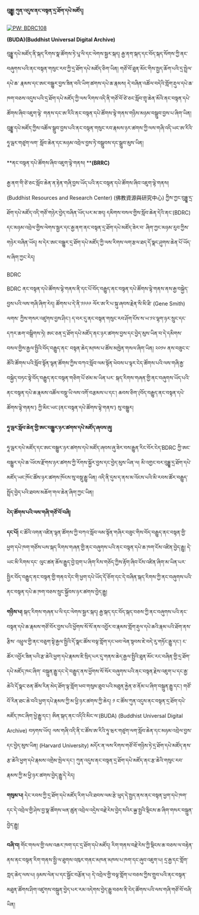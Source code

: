 
**བུདྡྷ། ཀུན་འདུས་ནང་བསྟན་དྲ་ཐོག་དཔེ་མཛོད།**

<a href="https://vimeo.com/198716884
" target="_blank"><img src="https://github.com/arapatsa/acquisitions/blob/master/docs/images/play.png?raw=true" 
alt="PW: BDRC108" /></a>

**(BUDA)(Buddhist Universal Digital Archive)**

བུདྡྷ་དཔེ་མཛོད་ནི་སྐད་རིགས་སྣ་ཚོགས་ཏེ་པཱ་ལི་དང་ལེགས་སྦྱར་སྐད། རྒྱ་ནག་སྐད་དང་བོད་སྐད་སོགས་ཀྱི་ནང་བཞུགས་པའི་ནང་བསྟན་གསུང་རབ་ཀྱི་དྲ་ཐོག་དཔེ་མཛོད་ཅིག་ཡིན། གཙོ་བོ་ཐུན་མོང་གིས་སྤྱད་ཆོག་པའི་དྲ་སྤྲེལ་དཔེ་ཆ་                  རྣམས་དང་ཨང་བསྒྱུར་བྱས་ཟིན་བའི་ཡིག་ཚགས་དཔེ་ཆ་རྣམས། དེ་བཞིན་འཚོལ་བདེའི་གློག་རྡུལ་དཔེ་ཆ་ཁག་བཅས་འདུས་པའི་དྲ་ཐོག་དཔེ་མཛོད་ཀྱི་ལས་རིགས་འདི་ནི་གཙོ་བོ་ཙེ་ཅང་སློབ་གྲྭ་ཆེན་མོའི་ནང་བསྟན་དཔེ་ཚོགས་ཞིབ་འཇུག་ལྟེ་
གནས་དང་ཨ་རིའི་ནང་བསྟན་དཔེ་ཚོགས་ལྟེ་གནས་གཉིས་མཉམ་བསྒྲུབ་བྱས་པ་ཞིག་ཡིན། བུདྡྷ་དཔེ་མཛོད་ཀྱིས་འཚོལ་སྒྲུབ་བྱས་པའི་ནང་བསྟན་གསུང་རབ་རྣམས་ཉར་ཚགས་ཀྱི་ལས་གཞི་འདི་ཡང་ཨ་རིའི་ཧཱ་ལྦར་གཙུག་ལག་ སློབ་ཆེན་དང་མཉམ་འབྲེལ་བྱས་ཏེ་བསྒྲུབས་དང་སྒྲུབ་མུས་ཡིན། 

**ནང་བསྟན་དཔེ་ཚོགས་ཞིབ་འཇུག་ལྟེ་གནས། ****(BRRC)**

རྒྱ་ནག་གི་ཙེ་ཅང་སློབ་ཆེན་ན་རྟེན་གཞི་བྱས་ཡོད་པའི་ནང་བསྟན་དཔེ་ཚོགས་ཞིབ་འཇུག་ལྟེ་གནས། (Buddhist Resources and Research Center) (佛教資源與研究中心) ཀྱིས་ཀྱང་བུདྡྷ་དྲ་ཐོག་དཔེ་མཛོད་འདི་གཙོ་གཉེར་བྱེད་བཞིན་ཡོད་པར་མ་ཟད། དམིགས་བསལ་གྱིས་སློབ་ཆེན་དེའི་ནང་(BDRC) དང་མཉམ་འབྲེལ་གྱིས་ལེགས་སྦྱར་དང་རྒྱ་ནག་ནང་བསྟན་དྲ་ཐོག་དཔེ་མཛོད་ཟེར་བ་
ཞིག་ཀྱང་མཉམ་རུབ་ཀྱིས་གཉེར་བཞིན་ཡོད། ས་དེར་ཨང་བསྒྱུར་དྲ་ཐོག་དཔེ་མཛོད་ཀྱི་ལས་རིགས་ལག་རྩལ་ཐད་དོ་སྣང་ཤུགས་ཆེན་པོ་ཡོད་ས་ཞིག་ཀྱང་རེད།

BDRC 

BDRC ནང་བསྟན་དཔེ་ཚོགས་ལྟེ་གནས་ནི་དང་པོ་བོད་བརྒྱུད་ནང་བསྟན་དཔེ་ཚོགས་ལྟེ་གནས་ནས་རྒྱ་བསྐྱེད་བྱས་པའི་ལས་གཞི་ཞིག་རེད། ཚོགས་པ་དེ་ནི་༡༩༩༩ ལོར་ཨ་རི་པ་སྐུ་ཞབས་རྗེན་སི་མི་ཐི་ (Gene Smith) ལགས་
ཀྱིས་གསར་འཛུགས་བྱས་ཤིང་། ད་བར་དུ་ནང་བསྟན་གསུང་རབ་ཤོག་ངོས་ས་ཡ་༡༢་ལྷག་ཉར་སྲུང་དང་དཀར་ཆག་བསྒྲིགས་ཏེ། ཨང་ཅན་དྲ་ཐོག་དཔེ་མཛོད་ནང་ཉར་ཚགས་བྱས་དང་བྱེད་མུས་ཡིན་བ་དེ་དམིགས་བསལ་གྱིས་རྒྱལ་སྤྱིའི་བོད་བརྒྱུད་ནང་
བསྟན་ཆེད་མཁས་པ་ཚོས་མཁྱེན་གསལ་ཞིག་ཡིན། ༢༠༡༦ ནས་བཟུང་ང་ཚོའི་ཚོགས་པའི་སློབ་སྟོན་ལྷན་ཚོགས་ཀྱིས་བཀའ་སློབ་ལམ་སྟོན་ཕེབས་པ་ལྟར་ངེད་ཚོགས་པའི་ལས་གཞི་རྒྱ་བསྐྱེད་བཏང་སྟེ་བོད་བརྒྱུད་ནང་བསྟན་གཅིག་པོ་ཙམ་མ་ཡིན་པར་
སྐད་རིགས་གཞན་གྱི་ནང་བཞུགས་ཡོད་པའི་ནང་བསྟན་དཔེ་ཆ་རྣམས་འཚོལ་བསྡུ་ཡི་ལས་འགོ་བརྩམས་པ་དང་། ཆབས་ཅིག་(བོད་བརྒྱུད་ནང་བསྟན་དཔེ་ཚོགས་ལྟེ་གནས་) ཀྱི་མིང་ཡང་(ནང་བསྟན་དཔེ་ཚོགས་ལྟེ་གནས་) སུ་བསྒྱུར།

**ཧཱ་ལྦར་སློབ་ཆེན་གྱི་ཨང་བསྒྱུར་ཉར་ཚགས་དཔེ་མཛོད་ཞབས་ཞུ།**

ཧཱ་ལྦར་དཔེ་མཛོད་དང་ཨང་བསྒྱུར་ཉར་ཚགས་དཔེ་མཛོད་ཞབས་ཞུ་ཟེར་བས་རྒྱུན་རིང་བོར་ངེད་BDRC ཀྱི་ཨང་བསྒྱུར་དཔེ་ཆ་ཡོངས་རྫོགས་ཉར་ཚགས་ཀྱི་རོགས་སྐྱོར་བྱས་དང་བྱེད་མུས་ཡིན་ལ། མི་འགྱང་བར་བུདྡྷ་དྲ་ཐོག་དཔེ་
མཛོད་ཡང་ཁོང་ཚོས་ཉར་ཚགས་ཁོངས་སུ་བསྡུ་རྒྱུ་ཡིན། འདི་ནི་དུས་ད་ནས་མ་འོངས་པའི་མི་ཪབས་ཚོར་བརྒྱུད་སྤྲོད་བྱེད་པའི་ཐབས་མཆོག་གལ་ཆེན་ཞིག་ཀྱང་ཡིན།

**ངེད་ཚོགས་པའི་ལས་གཞི་གཙོ་བོ་བཞི།**

**དང་པོ།** ང་ཚོའི་འགན་འཛིན་ལྷན་ཚོགས་ཀྱི་བཀའ་སློབ་ལམ་སྟོན་གཞིར་བཟུང་གིས་བོད་བརྒྱུད་ནང་བསྟན་གྱི་ཕྱག་དཔེ་ཁག་གཙོས་པས་སྐད་རིགས་གཞན་གྱི་ནང་བཞུགས་པའི་ནང་བསྟན་དཔེ་ཆ་ཁག་ངོས་འཛིན་བྱེད་རྒྱུ། དེ་ཡང་མི་ཪིགས་དང་
ལུང་ཚན་ཆོས་རྒྱུད་བྱེ་བྲག་པ་ཞིག་རིས་གཅོད་ཀྱིས་རྟོག་ཞིབ་ངོས་འཛིན་ཞིག་མ་ཡིན་པར་སྤྱིར་བོད་བརྒྱུད་ནང་བསྟན་གྱི་གནའ་དེང་གི་ཕྱག་དཔེ་ཡོད་དོ་ཅོག་དང་དེ་བཞིན་སྐད་རིགས་ཀྱི་ནང་བཞུགས་པའི་ནང་བསྟན་དཔེ་ཆ་ཁག་བཅས་སྲུང་སྐྱོབས་ཉར་ཚགས་བྱེད་རྒྱུ།
 
**གཉིས་པ།** སྐད་ཪིགས་གཞན་པ་ལི་དང་ལེགས་སྦྱར་སྐད། རྒྱ་སྐད་དང་བོད་སྐད་བཅས་ཀྱི་ནང་བཞུགས་པའི་ནང་བསྟན་དཔེ་ཆ་རྣམས་གཙོ་བོར་བྱས་པའི་ཕྱོགས་སོ་སོ་ནས་འབྱོར་བ་རྣམས་གློག་རྡུལ་དཔེ་ཆའི་རྣམ་པའི་ཐོག་ནས་རྩིས་
འཕྲུལ་གྱི་ནང་བཅུག་སྟེ་རྒྱལ་སྤྱིའི་དོ་སྣང་ཚོས་བལྟ་གློག་དང་ཕབ་ལེན་སྟབས་ཇེ་བདེ་རུ་གཏོང་རྒྱུ་དང་། ང་ཚོར་འབྱོར་ཟིན་པའི་རྩ་ཆེའི་ཕྱག་དཔེ་རྣམས་ཇི་སྲིད་པར་དུ་གནས་ཆེད་རྒྱལ་སྤྱིའི་ཐུན་མོང་རང་བཞིན་གྱི་དྲ་ཐོག་དཔེ་མཛོད་ཁང་ཞིག་
བསྐྲུན་རྒྱུ་དང་དེ་བརྒྱུད་ནས་ཕྱོགས་སོ་སོར་བཞུགས་པའི་ནང་བསྟན་རྗེས་འཇུག་པ་དང་རྒྱ་ཆེའི་དོ་སྣང་ཅན་ཚོས་རིན་མེད་ཐོག་ལྟ་གློག་ཕབ་གསུམ་ཐུབ་པའི་མཐུན་རྐྱེན་ཅ་ནོམ་པ་ཞིག་བསྐྲུན་རྒྱུ་དང་། གཙོ་བོ་རིན་ཐང་ཆེ་བའི་ཕྱག་དཔེ་རྣམས་ཀྱི་མ་ཕྱི་ཉར་ཚགས་ཀྱི་ཆེད། ༡ ང་ཚོས་ཀུན་འདུས་ནང་བསྟན་དྲ་ཐོག་དཔེ་མཛོད་ཁང་ཞིག་ཕྱེ་རྒྱུ་དང་། ཨིན་སྐད་ནང་འདིའི་མིང་ལ་(BUDA) (Buddhist Universal Digital Archive) བཏགས་ཡོད།
 ལས་གཞི་འདི་ནི་ང་ཚོས་ཨ་རིའི་ཧཱ་ཝར་གཙུག་ལག་སློབ་ཆེན་དང་མཉམ་འབྲེལ་བྱས་དང་བྱེད་མུས་ཡིན། (Harvard University) མདོར་ན་ལས་རིགས་གཙོ་བོ་གཉིས་ཏེ་དྲ་ཐོག་དཔེ་མཛོད་ནས་རྩ་ཆེའི་ཕྱག་དཔེ་རྣམས་འགྲེམ་སྤེལ་དང་། ཀུན་འདུས་ནང་བསྟན་དྲ་ཐོག་དཔེ་མཛོད་ནང་རྩ་ཆེའི་གསུང་རབ་རྣམས་ཀྱི་མ་ཕྱི་ཉར་ཚགས་བྱེད་རྒྱུ་དེ་རེད།
 
**གསུམ་པ།** དེང་རབས་ཀྱི་དྲ་ཐོག་དཔེ་མཛོད་རིག་པའི་ཐབས་ལམ་རྩེ་ཕུད་དེ་སྤྱད་ནས་ནང་བསྟན་ཕྱག་དཔེ་ཁག་དང་དེ་འབྲེལ་གྱི་ཤེས་བྱ་སྣ་ཚོགས་ཕན་ཚུན་འབྲེལ་འདྲེས་བརྗེ་རེས་བྱེད་སའིར་ྒྱལ་སྤྱའི་སྡིངས་ཆ་ཞིག་གསར་བསྐྲུན་བྱེད་རྒྱུ།
 
**བཞི་བ།** གོང་གསལ་གྱི་ལས་འཆར་ཁག་དང་དྲ་ཐོག་དཔེ་མཛོད། རིག་གནས་བརྗེ་རེས་ཀྱི་སྡིངས་ཆ་བཅས་ལ་བརྟེན་ནས་ནང་བསྟན་རིག་གནས་སྤྱི་ལ་ཐུགས་འཁུར་གནང་མཁན་མཁས་པ་ཁག་དང་ཞུབ་འཇུག་པ། དྲ་རྒྱ་དང་གློག་ཀླད་ཆེད་ལས་པ། ཉམས་ལེན་པ་དང་སྦྱོང་བརྩོན་པ། དེ་འབྲེལ་གྱི་བལྟ་གློག་པ་བཅས་ཀྱིས་གྲུབ་པའི་ནང་བསྟན་མཐུན་ཚོགས་ཤིག་འཛུགས་བསྐྲུན་བྱེད་པར་རམ་འདེགས་བྱེད་རྒྱུ་བཅས་ནི་ངེད་ཚོགས་པའི་ལས་གཞི་གཙོ་བོ་བཞི་ཡིན།

